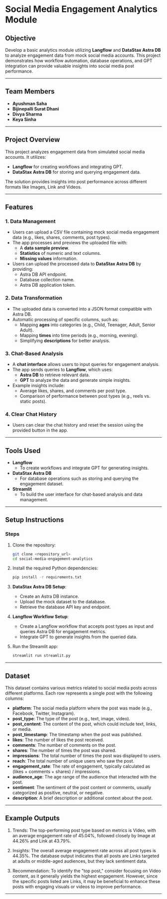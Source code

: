 # **Social Media Engagement Analytics Module**

## **Objective**
Develop a basic analytics module utilizing **Langflow** and **DataStax Astra DB** to analyze engagement data from mock social media accounts. This project demonstrates how workflow automation, database operations, and GPT integration can provide valuable insights into social media post performance.

---

## **Team Members**
- **Ayushman Saha**  
- **Bijinepalli Surat Dhani**  
- **Divya Sharma**  
- **Keya Sinha**

---

## **Project Overview**
This project analyzes engagement data from simulated social media accounts. It utilizes:
- **Langflow** for creating workflows and integrating GPT.
- **DataStax Astra DB** for storing and querying engagement data.

The solution provides insights into post performance across different formats like Images, Link and Videos.

---

## **Features**

### 1. **Data Management**  
- Users can upload a CSV file containing mock social media engagement data (e.g., likes, shares, comments, post types).  
- The app processes and previews the uploaded file with:  
  - A **data sample preview**.  
  - **Statistics** of numeric and text columns.  
  - **Missing values** information.  
- Users can upload the processed data to **DataStax Astra DB** by providing:  
  - Astra DB API endpoint.  
  - Database collection name.  
  - Astra DB application token.  

### 2. **Data Transformation**  
- The uploaded data is converted into a JSON format compatible with Astra DB.  
- Automatic processing of specific columns, such as:  
  - Mapping **ages** into categories (e.g., Child, Teenager, Adult, Senior Adult).  
  - Mapping **times** into time periods (e.g., morning, evening).  
  - Simplifying **descriptions** for better analysis.  

### 3. **Chat-Based Analysis**  
- A **chat interface** allows users to input queries for engagement analysis.  
- The app sends queries to **Langflow**, which uses:  
  - **Astra DB** to retrieve relevant data.  
  - **GPT** to analyze the data and generate simple insights.  
- Example insights include:  
  - Average likes, shares, and comments per post type.  
  - Comparison of performance between post types (e.g., reels vs. static posts).  

### 4. **Clear Chat History**  
- Users can clear the chat history and reset the session using the provided button in the app.

---

## **Tools Used**
- **Langflow**  
  - To create workflows and integrate GPT for generating insights.  
- **DataStax Astra DB**  
  - For database operations such as storing and querying the engagement dataset.  
- **Streamlit**  
  - To build the user interface for chat-based analysis and data management.  

---

## **Setup Instructions**

### Steps
1. Clone the repository:  
   ```bash
   git clone <repository_url>
   cd social-media-engagement-analytics
   ```

2. Install the required Python dependencies:  
   ```bash
   pip install -r requirements.txt
   ```

3. **DataStax Astra DB Setup**:
   - Create an Astra DB instance.
   - Upload the mock dataset to the database.
   - Retrieve the database API key and endpoint.

4. **Langflow Workflow Setup**:
   - Create a Langflow workflow that accepts post types as input and queries Astra DB for engagement metrics.
   - Integrate GPT to generate insights from the queried data.

5. Run the Streamlit app:
   ```bash
   streamlit run streamlit.py
   ```

---

## **Dataset**

This dataset contains various metrics related to social media posts across different platforms. Each row represents a single post with the following columns:

- **platform**: The social media platform where the post was made (e.g., Facebook, Twitter, Instagram).
- **post_type**: The type of the post (e.g., text, image, video).
- **post_content**: The content of the post, which could include text, links, or media.
- **post_timestamp**: The timestamp when the post was published.
- **likes**: The number of likes the post received.
- **comments**: The number of comments on the post.
- **shares**: The number of times the post was shared.
- **impressions**: The total number of times the post was displayed to users.
- **reach**: The total number of unique users who saw the post.
- **engagement_rate**: The rate of engagement, typically calculated as (likes + comments + shares) / impressions.
- **audience_age**: The age range of the audience that interacted with the post.
- **sentiment**: The sentiment of the post content or comments, usually categorized as positive, neutral, or negative.
- **description**: A brief description or additional context about the post.
---

## **Example Outputs**
1. Trends:
The top-performing post type based on metrics is Video, with an average engagement rate of 45.04%, followed closely by Image at 44.26% and Link at 43.79%.

2. Insights:
The overall average engagement rate across all post types is 44.35%.
The database output indicates that all posts are Links targeted at adults or middle-aged audiences, but they lack sentiment data.
3. Recommendation:
To identify the "top post," consider focusing on Video content, as it generally yields the highest engagement. However, since the specific posts listed are Links, it may be beneficial to enhance these posts with engaging visuals or videos to improve performance.

---


